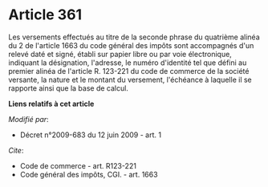 # Article 361

Les versements effectués au titre de la seconde phrase du quatrième alinéa du 2 de l'article 1663 du code général des impôts
sont accompagnés d'un relevé daté et signé, établi sur papier libre ou par voie électronique, indiquant la désignation,
l'adresse, le numéro d'identité tel que défini au premier alinéa de l'article R. 123-221 du code de commerce de la société
versante, la nature et le montant du versement, l'échéance à laquelle il se rapporte ainsi que la base de calcul.

**Liens relatifs à cet article**

_Modifié par_:

  - Décret n°2009-683 du 12 juin 2009 - art. 1

_Cite_:

  - Code de commerce - art. R123-221
  - Code général des impôts, CGI. - art. 1663
